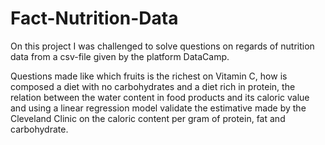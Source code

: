 # Fact-Nutrition-Data
On this project I was challenged to solve questions on regards of nutrition data from a csv-file given by the platform DataCamp.

Questions made like which fruits is the richest on Vitamin C, how is composed a diet with no carbohydrates and a diet rich in protein, the relation between the water content in food products and its caloric value and using a linear regression model validate the estimative made by the Cleveland Clinic on the caloric content per gram of protein, fat and carbohydrate.
